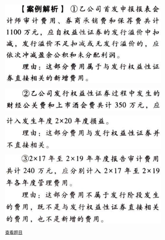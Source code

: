 ![](0082a967b7fd76114be01a707cc2d15a.png)

![](623ffe59a3f5944caa32428a40e581c1.png)

![](8775b65fc92147c47c6a1ab5ff125505.png)

![](c2ca8d63ba280b8cd1231dcdda0a890e.png)

[查看题目](../长期股权投资.本章真题.md#4-题目)

